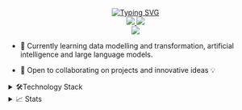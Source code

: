 <p align="center">
<a href="https://github.com/evans-nyang">
<!-- <img src="https://readme-typing-svg.demolab.com?font=Georgia&size=18&duration=2000&pause=100&multiline=true&width=500&height=80+Code&pause=1000&color=000000&width=500&lines=Johnevans+Nyawanga;Data+Engineer+%7C+Python+Developer;Data+%7C+Cloud+%7C+AI" alt="Typing SVG" /> -->
<img src="https://readme-typing-svg.demolab.com?font=Georgia&size=18&duration=2000&pause=100&multiline=true&width=500&height=80+Code&pause=1000&color=2275d0&lines=Johnevans+Nyawanga;Data+Practitioner+%7C+Python+Developer;Data+%7C+Cloud+%7C+AI" alt="Typing SVG" />
</a>

<br/>

<a href="https://www.linkedin.com/in/johnevans-nyawanga/">
    <img src="https://img.shields.io/badge/-Linkedin-blue?style=flat-square&logo=linkedin">
</a>
<a href="nyangjohnevans@outlook.com">
    <img src="https://img.shields.io/badge/-Email-red?style=flat-square&logo=gmail&logoColor=white">
</a>

<br/>

<a href="https://github.com/evans-nyang">
    <img src="https://github-stats-alpha.vercel.app/api?username=evans-nyang&cc=000e&tc=fff&ic=fff&bc=0000">
</a>

</p>

<!-- * 📖  -->

* 🌱 Currently learning data modelling and transformation, artificial intelligence and large language models.

* 👀 Open to collaborating on projects and innovative ideas 💡

<!-- * ⚡ -->

<details>
  <summary>🛠️Technology Stack</summary>
  <!-- Some badges are from https://github.com/Ileriayo/markdown-badges -->

  <h4>👨‍💻 Programming and Scripting Languages</h4>

  <p>
      <a href="#"><img alt="Python" src="https://img.shields.io/badge/Python-14354C.svg?logo=python&logoColor=white"></a>
      <a href="#"><img alt="SQL" src="https://custom-icon-badges.demolab.com/badge/SQL-025E8C.svg?logo=database&logoColor=white"></a>
      <a href="#"><img alt="Bash" src="https://img.shields.io/badge/Bash-121011.svg?logo=gnu-bash&logoColor=white"></a>
      <a href="#"><img alt="Java" src="https://custom-icon-badges.demolab.com/badge/Java-007396.svg?logo=java&logoColor=white"></a>
  </p>

  <h4>🗄️ Database Management</h4>

  <p>
      <a href="#"><img alt="MySQL" src="https://img.shields.io/badge/MySQL-00f.svg?logo=mysql&logoColor=white"></a>
      <a href="#"><img alt="PostgreSQL" src ="https://img.shields.io/badge/PostgreSQL-316192.svg?logo=postgresql&logoColor=white"></a>
  </p>
  
  <h4>🖥 Cloud & Web Hosting</h4>

  <p>
      <a href="#"><img alt="AWS" src="https://img.shields.io/badge/AWS-232F3E.svg?logo=amazon-aws&logoColor=white"></a>
      <a href="#"><img alt="GCP" src="https://img.shields.io/badge/Google%20Cloud-4285F4.svg?logo=google-cloud&logoColor=white"></a>
      <a href="#"><img alt="Azure" src="https://img.shields.io/badge/Azure-0078D4.svg?logo=microsoft-azure&logoColor=white"></a>
      <a href="#"><img alt="GitHub Pages" src="https://img.shields.io/badge/GitHub%20Pages-327FC7.svg?logo=github&logoColor=white"></a>
  </p>


  <h4>💻 Software and Tools</h4>

  <p>
      <a href="#"><img alt="Terraform" src="https://img.shields.io/badge/Terraform-623CE4.svg?logo=terraform&logoColor=white"></a>
      <a href="#"><img alt="dbt" src="https://img.shields.io/badge/dbt-FF5733.svg?logo=dbt&logoColor=white"></a>
      <a href="#"><img alt="Git" src="https://img.shields.io/badge/Git-F05033.svg?logo=git&logoColor=white"></a>
      <a href="#"><img alt="GitHub" src="https://img.shields.io/badge/GitHub-181717.svg?logo=github&logoColor=white"></a>
      <a href="#"><img alt="Airflow" src="https://img.shields.io/badge/Airflow-007BFF.svg?logo=apache-airflow&logoColor=white"></a>
      <a href="#"><img alt="Grafana" src="https://img.shields.io/badge/Grafana-F46800.svg?logo=grafana&logoColor=white"></a>
      <a href="#"><img alt="Power BI" src="https://img.shields.io/badge/Power%20BI-F2C811.svg?logo=powerbi&logoColor=black"></a>
      <a href="#"><img alt="Docker" src="https://img.shields.io/badge/Docker-2496ED.svg?logo=docker&logoColor=white"></a>
      <a href="#"><img alt="OpenAI" src="https://img.shields.io/badge/OpenAI-412991.svg?logo=openai&logoColor=white"></a>
      <a href="#"><img alt="Hugging Face" src="https://img.shields.io/badge/Hugging%20Face-FFD700.svg?logo=huggingface&logoColor=white"></a>
      <a href="#"><img alt="Slack" src="https://img.shields.io/badge/Slack-4A154B.svg?logo=slack&logoColor=white"></a>
  </p>

</details>

<details>
<summary>📈 Stats</summary>
<h4>My Github Stats</h4>

![](http://github-profile-summary-cards.vercel.app/api/cards/profile-details?username=evans-nyang&theme=dark)

![](http://github-profile-summary-cards.vercel.app/api/cards/repos-per-language?username=evans-nyang&theme=dark)
![](http://github-profile-summary-cards.vercel.app/api/cards/most-commit-language?username=evans-nyang&theme=dark)
![](https://github-readme-streak-stats.herokuapp.com/?user=evans-nyang&theme=dark)

<br>

</details>
